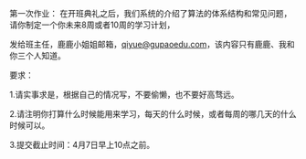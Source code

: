 第一次作业： 在开班典礼之后，我们系统的介绍了算法的体系结构和常见问题，请你制定一个你未来8周或者10周的学习计划，

发给班主任，鹿鹿小姐姐邮箱，qiyue@gupaoedu.com，该内容只有鹿鹿、我和你三个人知道。

要求：

1.请实事求是，根据自己的情况写，不要偷懒，也不要好高骛远。

2.请注明你打算什么时候能用来学习，每天的什么时候，或者每周的哪几天的什么时候可以。

3.提交截止时间：4月7日早上10点之前。


